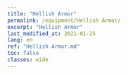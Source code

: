 ```yaml
---
title: "Hellish Armor"
permalink: /equipment/Hellish Armor/
excerpt: "Hellish Armor"
last_modified_at: 2021-01-25
lang: en
ref: "Hellish Armor.md"
toc: false
classes: wide
---
```


